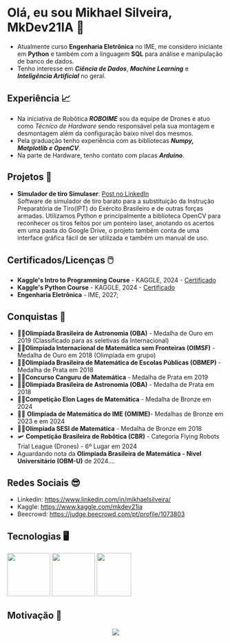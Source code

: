 # Olá, eu sou Mikhael Silveira, MkDev21IA 🤖
- Atualmente curso **Engenharia Eletrônica** no IME, me considero iniciante em **Python** e também com a linguagem **SQL** para análise e manipulação de banco de dados.
- Tenho interesse em ***Ciência de Dados***, ***Machine Learning*** e ***Inteligência Artificial*** no geral.

## Experiência 📈
- Na iniciativa de Robôtica ***ROBOIME*** sou da equipe de Drones e atuo como _Técnico de Hardware_ sendo responsável pela sua montagem e desmontagem além da configuração baixo nível dos mesmos.
- Pela graduação tenho experiência com as bibliotecas ***Numpy, Matplotlib e OpenCV***.
- Na parte de Hardware, tenho contato com placas ***Arduino***.

## Projetos 📖
- **Simulador de tiro Simulaser**: [Post no LinkedIn](https://www.linkedin.com/feed/update/urn:li:activity:7263296646157910018/?originalSubdomain=pt) \
   Software de simulador de tiro barato para a substituição da Instrução Preparatória de Tiro(IPT) do Exército Brasileiro e de outras forças armadas. Utilizamos Python e principalmente a biblioteca OpenCV para reconhecer os tiros feitos por um ponteiro laser, anotando os acertos em uma pasta do Google Drive, o projeto também conta de uma interface gráfica fácil de ser utilizada e também um manual de uso.

## Certificados/Licenças 🖱️
- **Kaggle's Intro to Programming Course** - KAGGLE, 2024 - [Certificado](https://www.kaggle.com/learn/certification/mkdev21ia/intro-to-programming)
- **Kaggle's Python Course** - KAGGLE, 2024 - [Certificado](https://www.kaggle.com/learn/certification/mkdev21ia/python)
- **Engenharia Eletrônica** - IME, 2027;

## Conquistas 🏅
- 🥇🔭**Olimpíada Brasileira de Astronomia (OBA)** - Medalha de Ouro em 2019 (Classificado para as seletivas da Internacional)
- 🥇📐**Olimpíada Internacional de Matemática sem Fronteiras (OIMSF)** - Medalha de Ouro em 2018 (Olimpíada em grupo)
- 🥈📏**Olimpíada Brasileira de Matemática de Escolas Públicas (OBMEP)** - Medalha de Prata em 2018
- 🥈🔢**Concurso Canguru de Matemática** - Medalha de Prata em 2019
- 🥈📡**Olimpíada Brasileira de Astronomia (OBA)** - Medalha de Prata em 2018
- 🥉➗**Competição Elon Lages de Matemática** - Medalha de Bronze em 2024
- 🥉📶 **Olimpíada de Matemática do IME (OMIME)**- Medalhas de Bronze em 2023 e em 2024
- 🥉➖**Olimpíada SESI de Matemática** - Medalha de Bronze em 2018
- 🛩️ **Competição Brasileira de Robôtica (CBR)** - Categoria Flying Robots Trial League (Drones) - 6º Lugar em 2024
- Aguardando nota da **Olimpíada Brasileira de Matemática - Nivel Universitário (OBM-U)** de 2024....

## Redes Sociais 😎
- Linkedin: https://www.linkedin.com/in/mikhaelsilveira/
- Kaggle: https://www.kaggle.com/mkdev21ia
- Beecrowd: https://judge.beecrowd.com/pt/profile/1073803

## Tecnologias 🖥️
<img  width="100" height="100" src="https://upload.wikimedia.org/wikipedia/commons/thumb/c/c3/Python-logo-notext.svg/800px-Python-logo-notext.svg.png"> <img  width="100" height="100" src="https://upload.wikimedia.org/wikipedia/commons/thumb/7/73/Arduino_IDE_logo.svg/2048px-Arduino_IDE_logo.svg.png"> <img  width="80" height="100" src="https://static-00.iconduck.com/assets.00/sql-database-generic-icon-1521x2048-d0vdpxpg.png">


## Motivação 🤠
<p align="center">
  <img  src="https://i.imgur.com/ZiYdgTN.gif">
</p>
